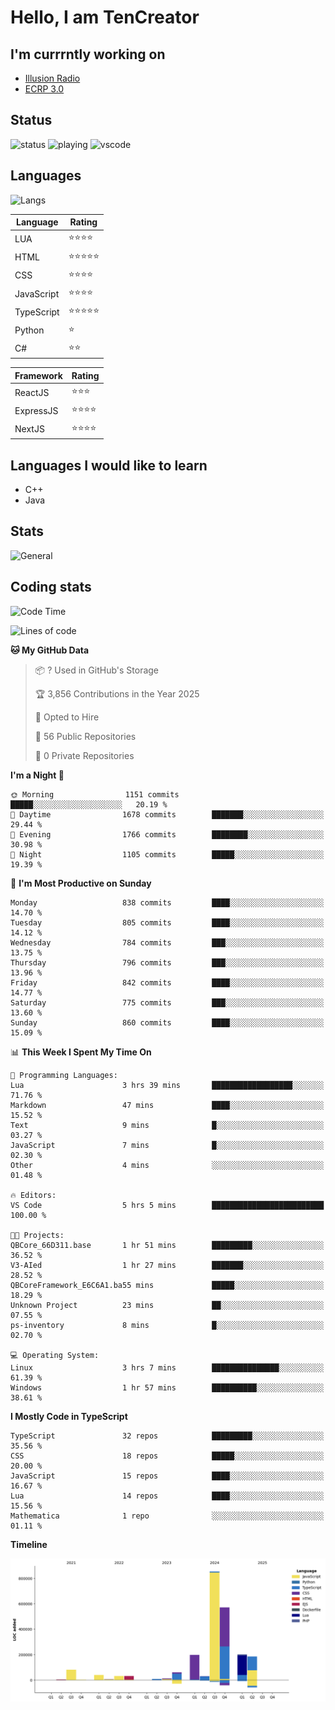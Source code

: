 # Hello, I am TenCreator

## I'm currrntly working on
- [Illusion Radio](https://illusionradio.co.uk/)
- [ECRP 3.0](http://github.com/Emerald-Coast-Roleplay/)

## Status
![status](https://api.statusbadges.me/badge/status/518334475038359555?simple=true&style=for-the-badge)
![playing](https://api.statusbadges.me/badge/playing/518334475038359555?style=for-the-badge)
![vscode](https://api.statusbadges.me/badge/vscode/518334475038359555?style=for-the-badge)

## Languages
![Langs](https://github-readme-stats.vercel.app/api/top-langs/?username=tencreator&layout=compact&theme=radical)


|Language|Rating|
|--------|------|
|LUA|⭐️⭐️⭐️⭐️|
|HTML|⭐️⭐️⭐️⭐️⭐️|
|CSS|⭐️⭐️⭐️⭐️|
|JavaScript|⭐️⭐️⭐️⭐️|
|TypeScript|⭐️⭐️⭐️⭐️⭐️|
|Python|⭐️|
|C#|⭐️⭐️ |

|Framework|Rating|
|--------|------|
|ReactJS|⭐️⭐️⭐|
|ExpressJS|⭐️⭐️⭐️⭐️|
|NextJS|⭐️⭐️⭐⭐️|

## Languages I would like to learn
- C++
- Java

## Stats
![General](https://github-readme-stats.vercel.app/api?username=tencreator&show_icons=true&theme=radical)

## Coding stats

<!--START_SECTION:waka-->
![Code Time](http://img.shields.io/badge/Code%20Time-629%20hrs%2027%20mins-blue)

![Lines of code](https://img.shields.io/badge/From%20Hello%20World%20I%27ve%20Written-2.3%20million%20lines%20of%20code-blue)

**🐱 My GitHub Data** 

> 📦 ? Used in GitHub's Storage 
 > 
> 🏆 3,856 Contributions in the Year 2025
 > 
> 💼 Opted to Hire
 > 
> 📜 56 Public Repositories 
 > 
> 🔑 0 Private Repositories 
 > 
**I'm a Night 🦉** 

```text
🌞 Morning                1151 commits        █████░░░░░░░░░░░░░░░░░░░░   20.19 % 
🌆 Daytime                1678 commits        ███████░░░░░░░░░░░░░░░░░░   29.44 % 
🌃 Evening                1766 commits        ████████░░░░░░░░░░░░░░░░░   30.98 % 
🌙 Night                  1105 commits        █████░░░░░░░░░░░░░░░░░░░░   19.39 % 
```
📅 **I'm Most Productive on Sunday** 

```text
Monday                   838 commits         ████░░░░░░░░░░░░░░░░░░░░░   14.70 % 
Tuesday                  805 commits         ████░░░░░░░░░░░░░░░░░░░░░   14.12 % 
Wednesday                784 commits         ███░░░░░░░░░░░░░░░░░░░░░░   13.75 % 
Thursday                 796 commits         ███░░░░░░░░░░░░░░░░░░░░░░   13.96 % 
Friday                   842 commits         ████░░░░░░░░░░░░░░░░░░░░░   14.77 % 
Saturday                 775 commits         ███░░░░░░░░░░░░░░░░░░░░░░   13.60 % 
Sunday                   860 commits         ████░░░░░░░░░░░░░░░░░░░░░   15.09 % 
```


📊 **This Week I Spent My Time On** 

```text
💬 Programming Languages: 
Lua                      3 hrs 39 mins       ██████████████████░░░░░░░   71.76 % 
Markdown                 47 mins             ████░░░░░░░░░░░░░░░░░░░░░   15.52 % 
Text                     9 mins              █░░░░░░░░░░░░░░░░░░░░░░░░   03.27 % 
JavaScript               7 mins              █░░░░░░░░░░░░░░░░░░░░░░░░   02.30 % 
Other                    4 mins              ░░░░░░░░░░░░░░░░░░░░░░░░░   01.48 % 

🔥 Editors: 
VS Code                  5 hrs 5 mins        █████████████████████████   100.00 % 

🐱‍💻 Projects: 
QBCore_66D311.base       1 hr 51 mins        █████████░░░░░░░░░░░░░░░░   36.52 % 
V3-AIed                  1 hr 27 mins        ███████░░░░░░░░░░░░░░░░░░   28.52 % 
QBCoreFramework_E6C6A1.ba55 mins             █████░░░░░░░░░░░░░░░░░░░░   18.29 % 
Unknown Project          23 mins             ██░░░░░░░░░░░░░░░░░░░░░░░   07.55 % 
ps-inventory             8 mins              █░░░░░░░░░░░░░░░░░░░░░░░░   02.70 % 

💻 Operating System: 
Linux                    3 hrs 7 mins        ███████████████░░░░░░░░░░   61.39 % 
Windows                  1 hr 57 mins        ██████████░░░░░░░░░░░░░░░   38.61 % 
```

**I Mostly Code in TypeScript** 

```text
TypeScript               32 repos            █████████░░░░░░░░░░░░░░░░   35.56 % 
CSS                      18 repos            █████░░░░░░░░░░░░░░░░░░░░   20.00 % 
JavaScript               15 repos            ████░░░░░░░░░░░░░░░░░░░░░   16.67 % 
Lua                      14 repos            ████░░░░░░░░░░░░░░░░░░░░░   15.56 % 
Mathematica              1 repo              ░░░░░░░░░░░░░░░░░░░░░░░░░   01.11 % 
```



**Timeline**

![Lines of Code chart](https://raw.githubusercontent.com/tencreator/tencreator/main/assets/bar_graph.png)


<!--END_SECTION:waka-->
